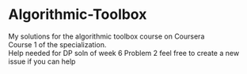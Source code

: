 # Algorithmic-Toolbox
My solutions for the algorithmic toolbox course on Coursera<br>
Course 1 of the specialization.<br>
Help needed for DP soln of week 6 Problem 2 feel free to create a new issue if you can help

